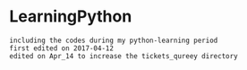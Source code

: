 # LearningPython
    including the codes during my python-learning period
    first edited on 2017-04-12
    edited on Apr_14 to increase the tickets_qureey directory
